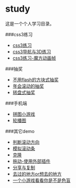 # study
这是一个个人学习目录。

###css3练习
- [css3练习](https://zhangqijohn.github.io/study/basis/css3/test1.html)
- [css3导航与3D练习](https://zhangqijohn.github.io/study/basis/css3/test2.html)
- [css3练习-魔方动画帧](https://zhangqijohn.github.io/study/basis/css3/test3.html)

###抽奖
- [不用flash的方块式抽奖](https://zhangqijohn.github.io/study/basis/cj/test1.html)
- [年会滚动的抽奖](https://zhangqijohn.github.io/study/basis/cj/test2.html)
- [转盘式抽奖](https://zhangqijohn.github.io/study/basis/cj/test3.html)

###手机端
- [拼图小游戏](https://zhangqijohn.github.io/study/basis/h5/gamepintu.html)
- [轮播图](https://zhangqijohn.github.io/study/basis/h5/force.html)

###其它demo
- [判断滚动方向](https://zhangqijohn.github.io/study/basis/scrollFunc.html)
- [模拟滚动条](https://zhangqijohn.github.io/study/basis/AnalogScrollBar.html)
- [克隆](https://zhangqijohn.github.io/study/basis/clone.html)
- [拖动-使用外部插件](https://zhangqijohn.github.io/study/basis/drag.html)
- [分享与复制](https://zhangqijohn.github.io/study/basis/shareAndCopy.html)
- [去过的地方or想去的地方](https://zhangqijohn.github.io/study/basis/map/map.html)
- [一个小游戏看看你是不是色盲](https://zhangqijohn.github.io/study/basis/gameColor.html)

